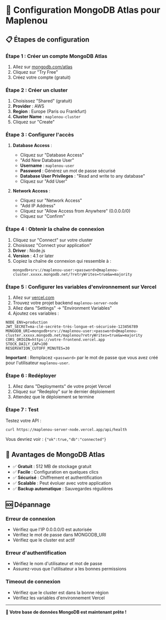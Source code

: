 # 🍃 Configuration MongoDB Atlas pour Maplenou

## 📋 Étapes de configuration

### **Étape 1 : Créer un compte MongoDB Atlas**
1. Allez sur [mongodb.com/atlas](https://www.mongodb.com/atlas)
2. Cliquez sur "Try Free"
3. Créez votre compte (gratuit)

### **Étape 2 : Créer un cluster**
1. Choisissez "Shared" (gratuit)
2. **Provider** : AWS
3. **Region** : Europe (Paris ou Frankfurt)
4. **Cluster Name** : `maplenou-cluster`
5. Cliquez sur "Create"

### **Étape 3 : Configurer l'accès**
1. **Database Access** :
   - Cliquez sur "Database Access"
   - "Add New Database User"
   - **Username** : `maplenou-user`
   - **Password** : Générez un mot de passe sécurisé
   - **Database User Privileges** : "Read and write to any database"
   - Cliquez sur "Add User"

2. **Network Access** :
   - Cliquez sur "Network Access"
   - "Add IP Address"
   - Cliquez sur "Allow Access from Anywhere" (0.0.0.0/0)
   - Cliquez sur "Confirm"

### **Étape 4 : Obtenir la chaîne de connexion**
1. Cliquez sur "Connect" sur votre cluster
2. Choisissez "Connect your application"
3. **Driver** : Node.js
4. **Version** : 4.1 or later
5. Copiez la chaîne de connexion qui ressemble à :
   ```
   mongodb+srv://maplenou-user:<password>@maplenou-cluster.xxxxx.mongodb.net/?retryWrites=true&w=majority
   ```

### **Étape 5 : Configurer les variables d'environnement sur Vercel**

1. Allez sur [vercel.com](https://vercel.com)
2. Trouvez votre projet backend `maplenou-server-node`
3. Allez dans "Settings" → "Environment Variables"
4. Ajoutez ces variables :

```
NODE_ENV=production
JWT_SECRET=ma-clé-secrète-très-longue-et-sécurisée-123456789
MONGODB_URI=mongodb+srv://maplenou-user:<password>@maplenou-cluster.xxxxx.mongodb.net/maplenou?retryWrites=true&w=majority
CORS_ORIGIN=https://votre-frontend.vercel.app
STOCK_DAILY_CAP=100
RESERVATION_CUTOFF_MINUTES=30
```

**Important** : Remplacez `<password>` par le mot de passe que vous avez créé pour l'utilisateur `maplenou-user`.

### **Étape 6 : Redéployer**
1. Allez dans "Deployments" de votre projet Vercel
2. Cliquez sur "Redeploy" sur le dernier déploiement
3. Attendez que le déploiement se termine

### **Étape 7 : Test**
Testez votre API :
```bash
curl https://maplenou-server-node.vercel.app/api/health
```

Vous devriez voir : `{"ok":true,"db":"connected"}`

## 🎯 **Avantages de MongoDB Atlas**

- ✅ **Gratuit** : 512 MB de stockage gratuit
- ✅ **Facile** : Configuration en quelques clics
- ✅ **Sécurisé** : Chiffrement et authentification
- ✅ **Scalable** : Peut évoluer avec votre application
- ✅ **Backup automatique** : Sauvegardes régulières

## 🆘 **Dépannage**

### Erreur de connexion
- Vérifiez que l'IP 0.0.0.0/0 est autorisée
- Vérifiez le mot de passe dans MONGODB_URI
- Vérifiez que le cluster est actif

### Erreur d'authentification
- Vérifiez le nom d'utilisateur et mot de passe
- Assurez-vous que l'utilisateur a les bonnes permissions

### Timeout de connexion
- Vérifiez que le cluster est dans la bonne région
- Vérifiez les variables d'environnement Vercel

---

**🎉 Votre base de données MongoDB est maintenant prête !**
